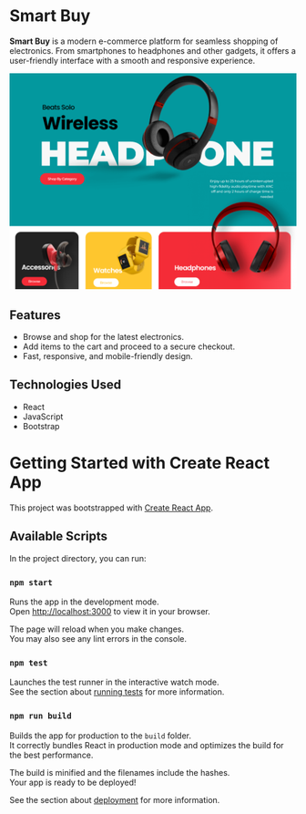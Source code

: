 # Smart Buy  

**Smart Buy** is a modern e-commerce platform for seamless shopping of electronics. From smartphones to headphones and other gadgets, it offers a user-friendly interface with a smooth and responsive experience.  

![Landing Page](src/assets/imgs/main-page.png)

## Features  
- Browse and shop for the latest electronics.  
- Add items to the cart and proceed to a secure checkout.  
- Fast, responsive, and mobile-friendly design.  

## Technologies Used  
- React  
- JavaScript  
- Bootstrap  

# Getting Started with Create React App

This project was bootstrapped with [Create React App](https://github.com/facebook/create-react-app).

## Available Scripts

In the project directory, you can run:

### `npm start`

Runs the app in the development mode.  
Open [http://localhost:3000](http://localhost:3000) to view it in your browser.

The page will reload when you make changes.  
You may also see any lint errors in the console.

### `npm test`

Launches the test runner in the interactive watch mode.  
See the section about [running tests](https://facebook.github.io/create-react-app/docs/running-tests) for more information.

### `npm run build`

Builds the app for production to the `build` folder.  
It correctly bundles React in production mode and optimizes the build for the best performance.

The build is minified and the filenames include the hashes.  
Your app is ready to be deployed!

See the section about [deployment](https://facebook.github.io/create-react-app/docs/deployment) for more information.
